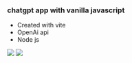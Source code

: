 ### chatgpt app with vanilla javascript

-  Created with vite
- OpenAi api
- Node js


![](https://cdn.discordapp.com/attachments/860256092541157380/1057037136077013002/Ekran_Alnts2.JPG)
![](https://cdn.discordapp.com/attachments/860256092541157380/1057037100396068985/Ekran_Alnts.JPG)
